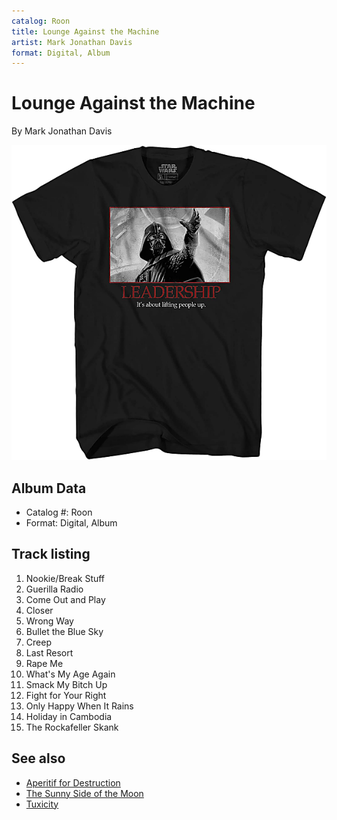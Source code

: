 ```yaml
---
catalog: Roon
title: Lounge Against the Machine
artist: Mark Jonathan Davis
format: Digital, Album
---
```


# Lounge Against the Machine

By Mark Jonathan Davis

![](../../assets/albumcovers/Mark_Jonathan_Davis-Lounge_Against_the_Machine.png)

## Album Data

- Catalog #: Roon
- Format: Digital, Album


## Track listing


1. Nookie/Break Stuff
2. Guerilla Radio
3. Come Out and Play
4. Closer
5. Wrong Way
6. Bullet the Blue Sky
7. Creep
8. Last Resort
9. Rape Me
10. What's My Age Again
11. Smack My Bitch Up
12. Fight for Your Right
13. Only Happy When It Rains
14. Holiday in Cambodia
15. The Rockafeller Skank


## See also

- [Aperitif for Destruction](Aperitif_for_Destruction.md)
- [The Sunny Side of the Moon](The_Sunny_Side_of_the_Moon-_The_Best_of_Richard_Cheese.md)
- [Tuxicity](Tuxicity.md)
